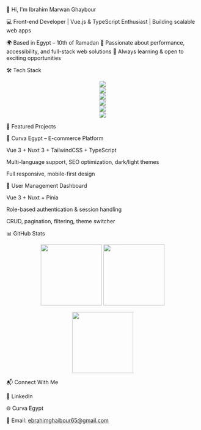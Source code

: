 👋 Hi, I'm Ibrahim Marwan Ghaybour

💻 Front-end Developer | Vue.js & TypeScript Enthusiast | Building scalable web apps

🌍 Based in Egypt – 10th of Ramadan
🎯 Passionate about performance, accessibility, and full-stack web solutions
🚀 Always learning & open to exciting opportunities

🛠 Tech Stack
<p align="center"> <!-- Languages --> <img src="https://skillicons.dev/icons?i=js,ts,html,css" /> <br/> <!-- Frameworks & Libraries --> <img src="https://skillicons.dev/icons?i=vue,nuxt,nest,react,bootstrap,tailwind" /> <br/> <!-- State Management & Tools --> <img src="https://skillicons.dev/icons?i=webpack,vite" /> <br/> <!-- Databases --> <img src="https://skillicons.dev/icons?i=mongodb,mysql" /> <br/> <!-- Dev Tools --> <img src="https://skillicons.dev/icons?i=git,github,docker" /> <br/> <!-- Design --> <img src="https://skillicons.dev/icons?i=figma" /> </p>
🚀 Featured Projects

🔹 Curva Egypt – E-commerce Platform

Vue 3 + Nuxt 3 + TailwindCSS + TypeScript

Multi-language support, SEO optimization, dark/light themes

Full responsive, mobile-first design

🔹 User Management Dashboard

Vue 3 + Nuxt + Pinia

Role-based authentication & session handling

CRUD, pagination, filtering, theme switcher

📊 GitHub Stats
<p align="center"> <img src="https://github-readme-stats.vercel.app/api?username=ibrahem-ghaybour&show_icons=true&theme=tokyonight" height="160"/> <img src="https://github-readme-streak-stats.herokuapp.com/?user=ibrahem-ghaybour&theme=tokyonight" height="160"/> </p> <p align="center"> <img src="https://github-readme-stats.vercel.app/api/top-langs/?username=ibrahem-ghaybour&layout=compact&theme=tokyonight" height="160"/> </p>
📬 Connect With Me

💼 LinkedIn

🌐 Curva Egypt

📧 Email: ebrahimghaibour65@gmail.com
